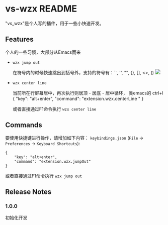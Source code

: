 # vs-wzx README

"vs_wzx"是个人写的插件，用于一些小快速开发。

## Features
个人的一些习惯，大部分从Emacs而来

- `wzx jump out`

    在符号内的时候快速跳出到括号外，支持的符号有：``, '', "", {}, [], <>, ()
    ![](https://media.giphy.com/media/l0HlFPNndZgxEHV6w/source.gif)


- `wzx center line`

    当前所在行屏幕居中，再次执行则居顶 - 居底 - 居中循环， 类emacs的 ctrl+l
    {
        "key": "alt+enter",
        "command": "extension.wzx.centerLine "
    }

    或者直接通过F1命令执行 ``wzx center line``

## Commands

要使用快捷键进行操作，请增加如下内容： `keybindings.json` (`File` -> `Preferences` -> `Keyboard Shortcuts`):

    {
        "key": "alt+enter",
        "command": "extension.wzx.jumpOut"
    }

或者直接通过F1命令执行 ``wzx jump out``


## Release Notes

### 1.0.0

初始化开发
